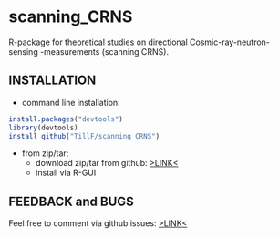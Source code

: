 # scanning_CRNS
R-package for theoretical studies on directional Cosmic-ray-neutron-sensing -measurements (scanning CRNS).

## INSTALLATION

* command line installation:

```R
install.packages("devtools") 
library(devtools)
install_github("TillF/scanning_CRNS")
```

* from zip/tar:
	* download zip/tar from github: [>LINK<](https://github.com/TillF/scanning_CRNS/releases)
	* install via R-GUI


## FEEDBACK and BUGS

Feel free to comment via github issues: [>LINK<](https://github.com/TillF/scanning_CRNS/issues)


